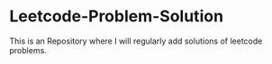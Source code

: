 # Leetcode-Problem-Solution
This is an Repository where I will regularly add solutions of leetcode problems.
